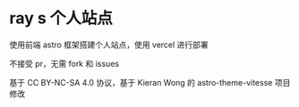 # ray s 个人站点

使用前端 astro 框架搭建个人站点，使用 vercel 进行部署

不接受 pr，无需 fork 和 issues

基于 CC BY-NC-SA 4.0 协议，基于  Kieran Wong  的  astro-theme-vitesse  项目修改